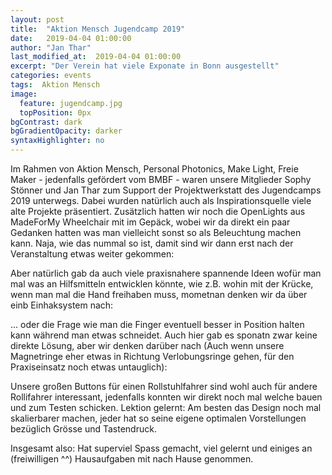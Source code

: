 ```yaml
---
layout: post
title:  "Aktion Mensch Jugendcamp 2019"
date:   2019-04-04 01:00:00
author: "Jan Thar"
last_modified_at:  2019-04-04 01:00:00
excerpt: "Der Verein hat viele Exponate in Bonn ausgestellt"
categories: events
tags:  Aktion Mensch
image:
  feature: jugendcamp.jpg
  topPosition: 0px
bgContrast: dark
bgGradientOpacity: darker
syntaxHighlighter: no
---
```

Im Rahmen von Aktion Mensch, Personal Photonics, Make Light, Freie Maker - jedenfalls gefördert vom BMBF - waren unsere Mitglieder Sophy Stönner und Jan Thar zum Support der Projektwerkstatt des Jugendcamps 2019 unterwegs. Dabei wurden natürlich auch als Inspirationsquelle viele alte Projekte präsentiert. Zusätzlich hatten wir noch die OpenLights aus MadeForMy Wheelchair mit im Gepäck, wobei wir da direkt ein paar Gedanken hatten was man vielleicht sonst so als Beleuchtung machen kann. Naja, wie das nummal so ist, damit sind wir dann erst nach der Veranstaltung etwas weiter gekommen:
<div class="img img--fullContainer img--14xLeading" style="background-image: url({{ site.baseurl_posts_img }}AMJC_0.jpg);"></div>

Aber natürlich gab da auch viele praxisnahere spannende Ideen wofür man mal was an Hilfsmitteln entwicklen könnte, wie z.B. wohin mit der Krücke, wenn man mal die Hand freihaben muss, mometnan denken wir da über einb Einhaksystem nach:

<div class="img img--fullContainer img--14xLeading" style="background-image: url({{ site.baseurl_posts_img }}AMJC_1.jpg);"></div>

... oder die Frage wie man die Finger eventuell besser in Position halten kann während man etwas schneidet. Auch hier gab es sponatn zwar keine direkte Lösung, aber wir denken darüber nach (Auch wenn unsere Magnetringe eher etwas in Richtung Verlobungsringe gehen, für den Praxiseinsatz noch etwas untauglich):

<div class="img img--fullContainer img--14xLeading" style="background-image: url({{ site.baseurl_posts_img }}AMJC_2.jpg);"></div>
<div class="img img--fullContainer img--14xLeading" style="background-image: url({{ site.baseurl_posts_img }}AMJC_3.jpg);"></div>

Unsere großen Buttons für einen Rollstuhlfahrer sind wohl auch für andere Rollifahrer interessant, jedenfalls konnten wir direkt noch mal welche bauen und zum Testen schicken. Lektion gelernt: Am besten das Design noch mal skalierbarer machen, jeder hat so seine eigene optimalen Vorstellungen bezüglich Grösse und Tastendruck.

Insgesamt also: Hat superviel Spass gemacht, viel gelernt und einiges an (freiwilligen ^^) Hausaufgaben mit nach Hause genommen.



